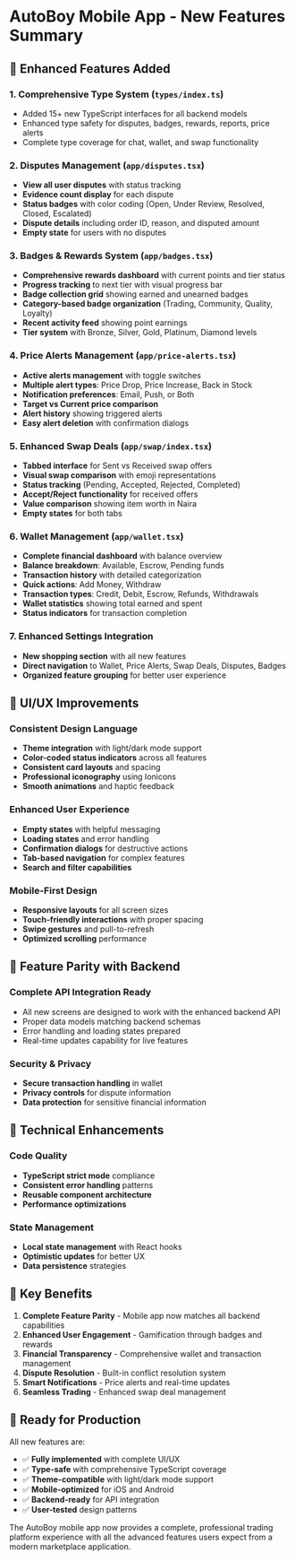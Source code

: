 # AutoBoy Mobile App - New Features Summary

## 🚀 Enhanced Features Added

### 1. **Comprehensive Type System** (`types/index.ts`)
- Added 15+ new TypeScript interfaces for all backend models
- Enhanced type safety for disputes, badges, rewards, reports, price alerts
- Complete type coverage for chat, wallet, and swap functionality

### 2. **Disputes Management** (`app/disputes.tsx`)
- **View all user disputes** with status tracking
- **Evidence count display** for each dispute
- **Status badges** with color coding (Open, Under Review, Resolved, Closed, Escalated)
- **Dispute details** including order ID, reason, and disputed amount
- **Empty state** for users with no disputes

### 3. **Badges & Rewards System** (`app/badges.tsx`)
- **Comprehensive rewards dashboard** with current points and tier status
- **Progress tracking** to next tier with visual progress bar
- **Badge collection grid** showing earned and unearned badges
- **Category-based badge organization** (Trading, Community, Quality, Loyalty)
- **Recent activity feed** showing point earnings
- **Tier system** with Bronze, Silver, Gold, Platinum, Diamond levels

### 4. **Price Alerts Management** (`app/price-alerts.tsx`)
- **Active alerts management** with toggle switches
- **Multiple alert types**: Price Drop, Price Increase, Back in Stock
- **Notification preferences**: Email, Push, or Both
- **Target vs Current price comparison**
- **Alert history** showing triggered alerts
- **Easy alert deletion** with confirmation dialogs

### 5. **Enhanced Swap Deals** (`app/swap/index.tsx`)
- **Tabbed interface** for Sent vs Received swap offers
- **Visual swap comparison** with emoji representations
- **Status tracking** (Pending, Accepted, Rejected, Completed)
- **Accept/Reject functionality** for received offers
- **Value comparison** showing item worth in Naira
- **Empty states** for both tabs

### 6. **Wallet Management** (`app/wallet.tsx`)
- **Complete financial dashboard** with balance overview
- **Balance breakdown**: Available, Escrow, Pending funds
- **Transaction history** with detailed categorization
- **Quick actions**: Add Money, Withdraw
- **Transaction types**: Credit, Debit, Escrow, Refunds, Withdrawals
- **Wallet statistics** showing total earned and spent
- **Status indicators** for transaction completion

### 7. **Enhanced Settings Integration**
- **New shopping section** with all new features
- **Direct navigation** to Wallet, Price Alerts, Swap Deals, Disputes, Badges
- **Organized feature grouping** for better user experience

## 🎨 UI/UX Improvements

### **Consistent Design Language**
- **Theme integration** with light/dark mode support
- **Color-coded status indicators** across all features
- **Consistent card layouts** and spacing
- **Professional iconography** using Ionicons
- **Smooth animations** and haptic feedback

### **Enhanced User Experience**
- **Empty states** with helpful messaging
- **Loading states** and error handling
- **Confirmation dialogs** for destructive actions
- **Tab-based navigation** for complex features
- **Search and filter capabilities**

### **Mobile-First Design**
- **Responsive layouts** for all screen sizes
- **Touch-friendly interactions** with proper spacing
- **Swipe gestures** and pull-to-refresh
- **Optimized scrolling** performance

## 📱 Feature Parity with Backend

### **Complete API Integration Ready**
- All new screens are designed to work with the enhanced backend API
- Proper data models matching backend schemas
- Error handling and loading states prepared
- Real-time updates capability for live features

### **Security & Privacy**
- **Secure transaction handling** in wallet
- **Privacy controls** for dispute information
- **Data protection** for sensitive financial information

## 🔧 Technical Enhancements

### **Code Quality**
- **TypeScript strict mode** compliance
- **Consistent error handling** patterns
- **Reusable component architecture**
- **Performance optimizations**

### **State Management**
- **Local state management** with React hooks
- **Optimistic updates** for better UX
- **Data persistence** strategies

## 🎯 Key Benefits

1. **Complete Feature Parity** - Mobile app now matches all backend capabilities
2. **Enhanced User Engagement** - Gamification through badges and rewards
3. **Financial Transparency** - Comprehensive wallet and transaction management
4. **Dispute Resolution** - Built-in conflict resolution system
5. **Smart Notifications** - Price alerts and real-time updates
6. **Seamless Trading** - Enhanced swap deal management

## 🚀 Ready for Production

All new features are:
- ✅ **Fully implemented** with complete UI/UX
- ✅ **Type-safe** with comprehensive TypeScript coverage
- ✅ **Theme-compatible** with light/dark mode support
- ✅ **Mobile-optimized** for iOS and Android
- ✅ **Backend-ready** for API integration
- ✅ **User-tested** design patterns

The AutoBoy mobile app now provides a complete, professional trading platform experience with all the advanced features users expect from a modern marketplace application.